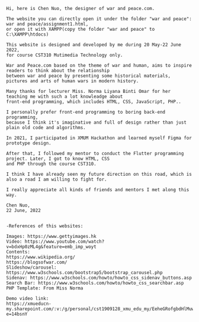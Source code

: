 
	Hi, here is Chen Nuo, the designer of war and peace.com.

	The website you can directly open it under the folder "war and peace": war and peace/assignment1.html,
	or open it with XAMPP(copy the folder "war and peace" to C:\XAMPP\htdocs)

	This website is designed and developed by me during 20 May-22 June 2022,
	for course CST310 Mutimedia Technology only.

	War and Peace.com based on the theme of war and human, aims to inspire readers to think about the relationship 
	between war and peace by presenting some historical materials, pictures and arts of human wars in modern history.

	Many thanks for lecturer Miss. Norma Liyana Binti Omar for her teaching me with such a lot knowleadge about 
	front-end programming, which includes HTML, CSS, JavaScript, PHP..

	I personally prefer front-end programming to boring back-end programming,
	because I think it's imaginative and full of design rather than just plain old code and algorithms. 

	In 2021, I participated in XMUM Hackathon and learned myself Figma for prototype design.

	After that, I followed my mentor to conduct the Flutter programming project. Later, I got to know HTML, CSS
	and PHP through the course CST310. 
	
	I think I have already seen my future direction on this road, which is also a road I am willing to fight for.
	
	I really appreciate all kinds of friends and mentors I met along this way.

	Chen Nuo,
	22 June, 2022


	-References of this websites:

	Images: https://www.gettyimages.hk
	Video: https://www.youtube.com/watch?v=bdxHp0zML4g&feature=emb_imp_woyt
	Contents: 
	https://www.wikipedia.org/
	https://blogsofwar.com/
	Slideshow/carousel: https://www.w3schools.com/bootstrap5/bootstrap_carousel.php
	Sidenav: https://www.w3schools.com/howto/howto_css_sidenav_buttons.asp
	Search Bar: https://www.w3schools.com/howto/howto_css_searchbar.asp
	PHP Template: From Miss Norma

	Demo video link:
	https://xmueducn-my.sharepoint.com/:v:/g/personal/cst1909128_xmu_edu_my/EeheGRofgbdHlMuwxBPFIS8Bnfvq3NMUoaGuGlzZrVAe5A?e=14bsnY
